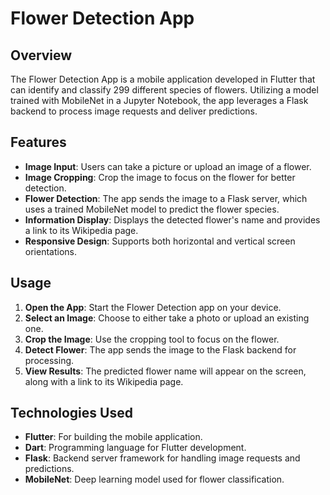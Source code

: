 # Flower Detection App

## Overview
The Flower Detection App is a mobile application developed in Flutter that can identify and classify 299 different species of flowers. Utilizing a model trained with MobileNet in a Jupyter Notebook, the app leverages a Flask backend to process image requests and deliver predictions.


## Features
- **Image Input**: Users can take a picture or upload an image of a flower.
- **Image Cropping**: Crop the image to focus on the flower for better detection.
- **Flower Detection**: The app sends the image to a Flask server, which uses a trained MobileNet model to predict the flower species.
- **Information Display**: Displays the detected flower's name and provides a link to its Wikipedia page.
- **Responsive Design**: Supports both horizontal and vertical screen orientations.

## Usage
1. **Open the App**: Start the Flower Detection app on your device.
2. **Select an Image**: Choose to either take a photo or upload an existing one.
3. **Crop the Image**: Use the cropping tool to focus on the flower.
4. **Detect Flower**: The app sends the image to the Flask backend for processing.
5. **View Results**: The predicted flower name will appear on the screen, along with a link to its Wikipedia page.

## Technologies Used
- **Flutter**: For building the mobile application.
- **Dart**: Programming language for Flutter development.
- **Flask**: Backend server framework for handling image requests and predictions.
- **MobileNet**: Deep learning model used for flower classification.
